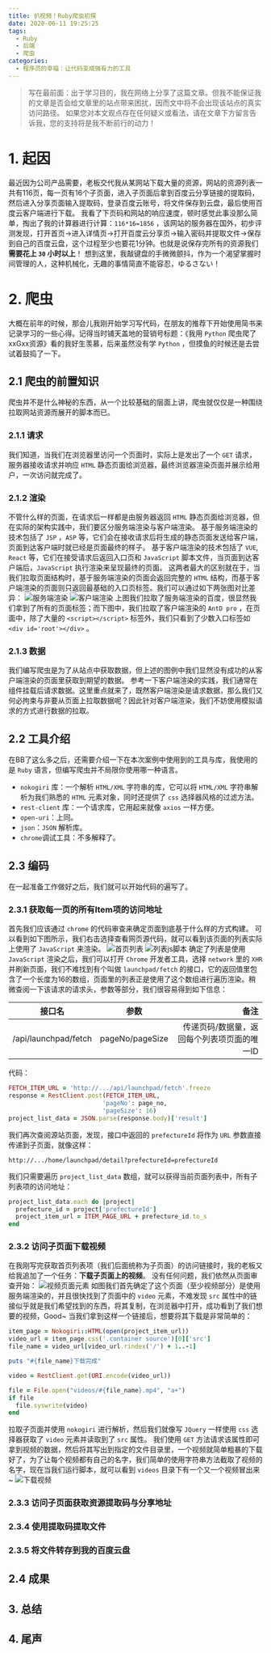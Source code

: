 ```yaml
---
title: 扒视频！Ruby爬虫初探
date: 2020-06-11 19:25:25
tags:
  - Ruby
  - 后端
  - 爬虫
categories:
  - 程序员的幸福：让代码变成强有力的工具
---
```

> 写在最前面：出于学习目的，我在网络上分享了这篇文章。但我不能保证我的文章是否会给文章里的站点带来困扰，因而文中将不会出现该站点的真实访问路径。
> 如果您对本文观点存在任何疑义或看法，请在文章下方留言告诉我，您的支持将是我不断前行的动力！

# 1. 起因
最近因为公司产品需要，老板交代我从某网站下载大量的资源，网站的资源列表一共有116页，每一页有16个子页面，进入子页面后拿到百度云分享链接的提取码，然后进入分享页面输入提取码，登录百度云账号，将文件保存到云盘，最后使用百度云客户端进行下载。
我看了下页码和网站的响应速度，顿时感觉此事没那么简单，掏出了我的计算器进行计算：`116*16=1856` ，该网站的服务器在国外，初步评测发现，打开首页->进入详情页->打开百度云分享页->输入密码并提取文件->保存到自己的百度云盘，这个过程至少也要花1分钟。也就是说保存完所有的资源我们**需要花上 `30` 小时以上**！
想到这里，我敲键盘的手微微颤抖，作为一个渴望掌握时间管理的人，这种机械化，无趣的事情简直不能容忍，ゆるさない！

# 2. 爬虫
大概在前年的时候，那会儿我刚开始学习写代码，在朋友的推荐下开始使用简书来记录学习的一些心得。记得当时铺天盖地的营销号标题：《我用 `Python` 爬虫爬了xxGxx资源》看的我好生羡慕，后来虽然没有学 `Python` ，但摸鱼的时候还是去尝试着鼓捣了一下。

## 2.1 爬虫的前置知识
爬虫并不是什么神秘的东西，从一个比较基础的层面上讲，爬虫就仅仅是一种围绕拉取网站资源而展开的脚本而已。

### 2.1.1 请求
我们知道，当我们在浏览器里访问一个页面时，实际上是发出了一个 `GET` 请求，服务器接收请求并响应 `HTML` 静态页面给浏览器，最终浏览器渲染页面并展示给用户，一次访问就完成了。

### 2.1.2 渲染
不管什么样的页面，在请求后一样都是由服务器返回 `HTML` 静态页面给浏览器，但在实际的架构实践中，我们要区分服务端渲染与客户端渲染。
基于服务端渲染的技术包括了 `JSP` ，`ASP` 等，它们会在接收请求后将生成的静态页面发送给客户端，页面到达客户端时就已经是页面最终的样子。
基于客户端渲染的技术包括了 `VUE`, `React` 等，它们在接受请求后返回入口页和 `JavaScript` 脚本文件，当页面到达客户端后，`JavaScript` 执行渲染来呈现最终的页面。
这两者最大的区别就在于，当我们拉取页面结构时，基于服务端渲染的页面会返回完整的 `HTML` 结构，而基于客户端渲染的页面则只返回最基础的入口页标签。我们可以通过如下两张图对比差异：
![服务端渲染](/img/blog_imgs/ba-shi-pin-ruby-pa-chong-chu-tan/ssr.png)
![客户端渲染](/img/blog_imgs/ba-shi-pin-ruby-pa-chong-chu-tan/csr.png)
上图我们拉取了服务端渲染的百度，很显然我们拿到了所有的页面标签；而下图中，我们拉取了客户端渲染的 `AntD pro` ，在页面中，除了大量的 `<script></script>` 标签外，我们只看到了少数入口标签如 `<div id='root'></div>` 。

### 2.1.3 数据
我们编写爬虫是为了从站点中获取数据，但上述的图例中我们显然没有成功的从客户端渲染的页面里获取到期望的数据。
参考一下客户端渲染的实践，我们通常在组件挂载后请求数据。这里重点就来了，既然客户端渲染是请求数据，那么我们又何必拘束与非要从页面上拉取数据呢？因此针对客户端渲染，我们不妨使用模拟请求的方式进行数据的拉取。

## 2.2 工具介绍
在BB了这么多之后，还需要介绍一下在本次案例中使用到的工具与库，我使用的是 `Ruby` 语言，但编写爬虫并不局限你使用哪一种语言。
- `nokogiri` 库：一个解析 `HTML/XML` 字符串的库，它可以将 `HTML/XML` 字符串解析为我们熟悉的 `HTML` 元素对象，同时还提供了 `css` 选择器风格的过滤方法。
- `rest-client` 库：一个请求库，它用起来就像 `axios` 一样方便。
- `open-uri`：上同。
- `json`：`JSON` 解析库。
- `chrome`调试工具：不多解释了。

## 2.3 编码
在一起准备工作做好之后，我们就可以开始代码的遍写了。

### 2.3.1 获取每一页的所有Item项的访问地址
首先我们应该通过 `chrome` 的代码审查来确定页面到底基于什么样的方式构建。
可以看到如下图所示，我们右击选择查看网页源代码，就可以看到该页面的列表实际上使用了 `JavaScript` 来渲染。
![首页列表](/img/blog_imgs/ba-shi-pin-ruby-pa-chong-chu-tan/home_list.png)
![列表js脚本](/img/blog_imgs/ba-shi-pin-ruby-pa-chong-chu-tan/home_list_javascript.png)
确定了列表是使用 `JavaScript` 渲染之后，我们可以打开 `Chrome` 开发者工具，选择 `network` 里的 `XHR` 并刷新页面，我们不难找到有个叫做 `launchpad/fetch` 的接口，它的返回值里包含了一个长度为16的数组，页面里的列表正是使用了这个数组进行遍历渲染。稍微查阅一下该请求的请求头，参数等部分，我们很容易得到如下信息：

接口名|参数|备注
--|:--:|--:
/api/launchpad/fetch|pageNo/pageSize|传递页码/数据量，返回每个列表项页面的唯一ID

代码：
~~~ ruby
FETCH_ITEM_URL = 'http://.../api/launchpad/fetch'.freeze
response = RestClient.post(FETCH_ITEM_URL,
                          'pageNo': page_no,
                          'pageSize': 16)
project_list_data = JSON.parse(response.body)['result']
~~~
我们再次查阅源站页面，发现，接口中返回的 `prefectureId` 将作为 `URL` 参数直接传递到子页面，就像这样：
~~~ 
http://.../home/launchpad/detail?prefectureId=prefectureId
~~~
我们只需要遍历 `project_list_data` 数组，就可以获得当前页面列表中，所有子列表项的访问地址：
~~~ ruby
project_list_data.each do |project|
  prefecture_id = project['prefectureId']
  project_item_url = ITEM_PAGE_URL + prefecture_id.to_s
end
~~~

### 2.3.2 访问子页面下载视频
在我刚写完获取首页列表项（我们后面统称为子页面）的访问链接时，我的老板又给我追加了一个任务：**下载子页面上的视频**。
没有任何问题，我们依然从页面审查开始：
![视频页面元素](/img/blog_imgs/ba-shi-pin-ruby-pa-chong-chu-tan/video_href.png)
如图我们首先确定了这个页面（至少视频部分）是使用服务端渲染的，并且很快找到了页面中的 `video` 元素，不难发现 `src` 属性中的链接似乎就是我们希望找到的东西，将其复制，在浏览器中打开，成功看到了我们想要的视频，Good~
当我们拿到这样一个链接后，想要将其下载是非常简单的：
~~~ ruby
item_page = Nokogiri::HTML(open(project_item_url))
video_url = item_page.css('.container source')[0]['src']
file_name = video_url[video_url.rindex('/') + 1..-1]

puts "#{file_name}下载完成"

video = RestClient.get(URI.encode(video_url))

file = File.open("videos/#{file_name}.mp4", "a+")
if file
  file.syswrite(video)
end
~~~
拉取子页面并使用 `nokogiri` 进行解析，然后我们就像写 `JQuery` 一样使用 `css` 选择器获取了 `video` 元素并读取到了 `src` 属性。
我们使用 `GET` 方法请求该属性即可拿到视频的数据，然后将其写出到指定的文件目录里，一个视频就简单粗暴的下载好了，为了让每个视频都有自己的名字，我们简单的使用字符串方法截取了视频的名字，现在当我们运行脚本，就可以看到 `videos` 目录下有一个又一个视频冒出来~
![下载视频](/img/blog_imgs/ba-shi-pin-ruby-pa-chong-chu-tan/download_video_result.png)

### 2.3.3 访问子页面获取资源提取码与分享地址

### 2.3.4 使用提取码提取文件

### 2.3.5 将文件转存到我的百度云盘

## 2.4 成果

## 3. 总结
## 4. 尾声
